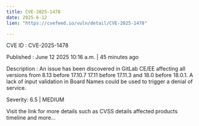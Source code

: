 ```yaml
---
title: CVE-2025-1478
date: 2025-6-12
lien: "https://cvefeed.io/vuln/detail/CVE-2025-1478"

---
```


CVE ID : CVE-2025-1478

Published :  June 12
2025
10:16 a.m. | 45 minutes ago

Description : An issue has been discovered in GitLab CE/EE affecting all versions from 8.13 before 17.10.7
17.11 before 17.11.3
and 18.0 before 18.0.1. A lack of input validation in Board Names could be used to trigger a denial of service.

Severity: 6.5 | MEDIUM

Visit the link for more details
such as CVSS details
affected products
timeline
and more...
